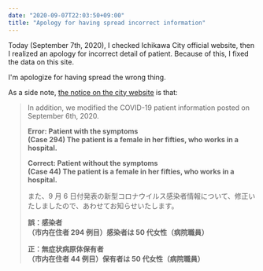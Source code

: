 ```yaml
---
date: "2020-09-07T22:03:50+09:00"
title: "Apology for having spread incorrect information"
---
```


Today (September 7th, 2020), I checked Ichikawa City official website, then I realized an apology for incorrect detail of patient. Because of this, I fixed the data on this site.

I'm apologize for having spread the wrong thing.

As a side note, [the notice on the city website](https://www.city.ichikawa.lg.jp/pub01/hasseijokyo.html) is that:

> In addition, we modified the COVID-19 patient information posted on September 6th, 2020.
>
> **Error: Patient with the symptoms\
> (Case 294) The patient is a female in her fifties, who works in a hospital.**
>
> **Correct: Patient without the symptoms\
> (Case 44) The patient is a female in her fifties, who works in a hospital.**
>
> また、9 月 6 日付発表の新型コロナウイルス感染者情報について、修正いたしましたので、あわせてお知らせいたします。
>
> **誤：感染者\
> （市内在住者 294 例目）感染者は 50 代女性（病院職員）**
>
> **正：無症状病原体保有者\
> （市内在住者 44 例目）保有者は 50 代女性（病院職員）**
